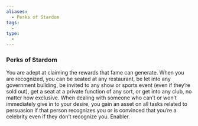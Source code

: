 ```yaml
---
aliases:
  - Perks of Stardom
tags:
  - 
type:
  - 
---
```

### Perks of Stardom

You are adept at claiming the rewards that fame can generate. When you are recognized, you can be seated at any restaurant, be let into any government building, be invited to any show or sports event (even if they’re sold out), get a seat at a private function of any sort, or get into any club, no matter how exclusive. When dealing with someone who can’t or won’t immediately give in to your desire, you gain an asset on all tasks related to persuasion if that person recognizes you or is convinced that you’re a celebrity even if they don’t recognize you. Enabler.